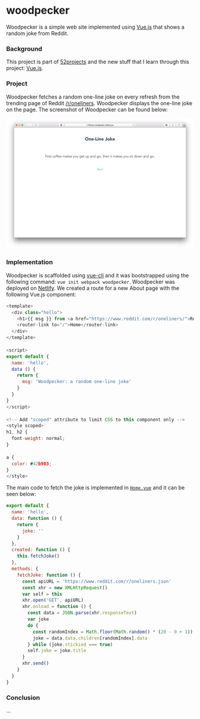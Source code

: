 # woodpecker

Woodpecker is a simple web site implemented using [Vue.js](https://vuejs.org) that shows a random joke from Reddit.

### Background

This project is part of [52projects](https://donny.github.io/52projects/) and the new stuff that I learn through this project: [Vue.js](https://vuejs.org).

### Project

Woodpecker fetches a random one-line joke on every refresh from the trending page of Reddit [/r/oneliners](https://www.reddit.com/r/oneliners/). Woodpecker displays the one-line joke on the page. The screenshot of Woodpecker can be found below:

![Screenshot](https://raw.githubusercontent.com/donny/woodpecker/master/screenshot.png)

### Implementation

Woodpecker is scaffolded using [vue-cli](https://github.com/vuejs/vue-cli) and it was bootstrapped using the following command: `vue init webpack woodpecker`. Woodpecker was deployed on [Netlify](https://www.netlify.com). We created a route for a new About page with the following Vue.js component:

```javascript
<template>
  <div class="hello">
    <h1>{{ msg }} from <a href="https://www.reddit.com/r/oneliners/">Reddit</a></h1>
    <router-link to="/">Home</router-link>
  </div>
</template>

<script>
export default {
  name: 'hello',
  data () {
    return {
      msg: 'Woodpecker: a random one-line joke'
    }
  }
}
</script>

<!-- Add "scoped" attribute to limit CSS to this component only -->
<style scoped>
h1, h2 {
  font-weight: normal;
}

a {
  color: #42b983;
}
</style>
```

The main code to fetch the joke is implemented in [`Home.vue`](https://github.com/donny/woodpecker/blob/master/src/components/Home.vue) and it can be seen below:

```javascript
export default {
  name: 'hello',
  data: function () {
    return {
      joke: ''
    }
  },
  created: function () {
    this.fetchJoke()
  },
  methods: {
    fetchJoke: function () {
      const apiURL = 'https://www.reddit.com/r/oneliners.json'
      const xhr = new XMLHttpRequest()
      var self = this
      xhr.open('GET', apiURL)
      xhr.onload = function () {
        const data = JSON.parse(xhr.responseText)
        var joke
        do {
          const randomIndex = Math.floor(Math.random() * (20 - 0 + 1)) + 0
          joke = data.data.children[randomIndex].data
        } while (joke.stickied === true)
        self.joke = joke.title
      }
      xhr.send()
    }
  }
}
```

### Conclusion

...
